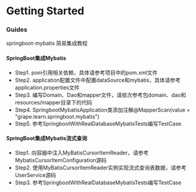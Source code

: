# Getting Started

### Guides

springboot-mybatis 简易集成教程

####  SpringBoot集成Mybatis

- Step1. pom引用相关依赖，具体请参考项目中的pom.xml文件
- Step2. application配置文件中配置dataSource和mybatis，具体请参考application.properties文件
- Step3. 编写Domain、Dao和mapper文件，请依次参考包domain、dao和resources/mapper目录下的代码
- Step4. SpringbootMybatisApplication类添加注解@MapperScan(value = "grape.learn.springboot.mybatis")
- Step5. 参考SpringbootWithRealDatabaseMybatisTests编写TestCase  

#### SpringBoot集成Mybatis流式查询

- Step1. 向容器中注入MyBatisCursorItemReader，请参考MybatisCursorItemConfiguration源码
- Step2. 使用MyBatisCursorItemReader实例实现流式查询表数据，请参考UserService源码
- Step3. 参考SpringbootWithRealDatabaseMybatisTests编写TestCase